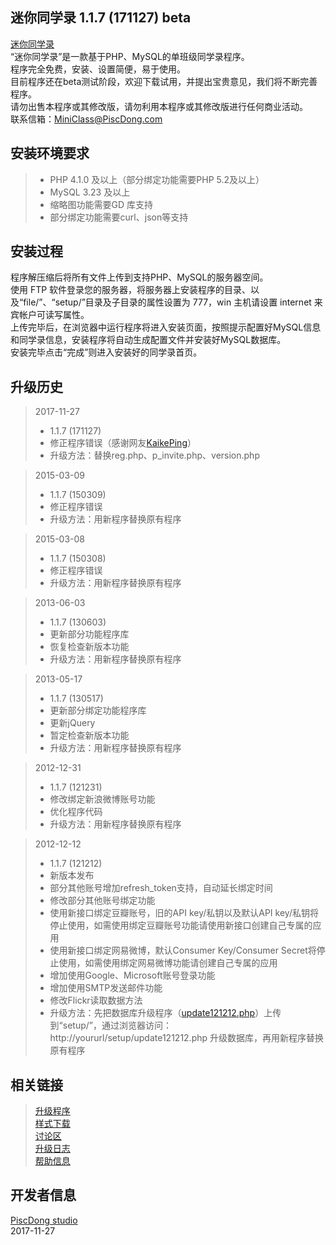 迷你同学录 1.1.7 (171127) beta
-------------
[迷你同学录](http://mini_class.piscdong.com/)  
“迷你同学录”是一款基于PHP、MySQL的单班级同学录程序。  
程序完全免费，安装、设置简便，易于使用。  
目前程序还在beta测试阶段，欢迎下载试用，并提出宝贵意见，我们将不断完善程序。  
请勿出售本程序或其修改版，请勿利用本程序或其修改版进行任何商业活动。  
联系信箱：<MiniClass@PiscDong.com>

安装环境要求
-------------
>* PHP 4.1.0 及以上（部分绑定功能需要PHP 5.2及以上）
>* MySQL 3.23 及以上
>* 缩略图功能需要GD 库支持
>* 部分绑定功能需要curl、json等支持

安装过程
-------------
程序解压缩后将所有文件上传到支持PHP、MySQL的服务器空间。  
使用 FTP 软件登录您的服务器，将服务器上安装程序的目录、以及“file/”、“setup/”目录及子目录的属性设置为 777，win 主机请设置 internet 来宾帐户可读写属性。  
上传完毕后，在浏览器中运行程序将进入安装页面，按照提示配置好MySQL信息和同学录信息，安装程序将自动生成配置文件并安装好MySQL数据库。  
安装完毕点击“完成”则进入安装好的同学录首页。

升级历史
-------------
>2017-11-27
>* 1.1.7 (171127)
>* 修正程序错误（感谢网友[KaikePing](https://github.com/KaikePing)）
>* 升级方法：替换reg.php、p_invite.php、version.php

>2015-03-09
>* 1.1.7 (150309)
>* 修正程序错误
>* 升级方法：用新程序替换原有程序

>2015-03-08
>* 1.1.7 (150308)
>* 修正程序错误
>* 升级方法：用新程序替换原有程序

>2013-06-03
>* 1.1.7 (130603)
>* 更新部分功能程序库
>* 恢复检查新版本功能
>* 升级方法：用新程序替换原有程序

>2013-05-17
>* 1.1.7 (130517)
>* 更新部分绑定功能程序库
>* 更新jQuery
>* 暂定检查新版本功能
>* 升级方法：用新程序替换原有程序

>2012-12-31
>* 1.1.7 (121231)
>* 修改绑定新浪微博账号功能
>* 优化程序代码
>* 升级方法：用新程序替换原有程序

>2012-12-12
>* 1.1.7 (121212)
>* 新版本发布
>* 部分其他账号增加refresh_token支持，自动延长绑定时间
>* 修改部分其他账号绑定功能
>* 使用新接口绑定豆瓣账号，旧的API key/私钥以及默认API key/私钥将停止使用，如需使用绑定豆瓣账号功能请使用新接口创建自己专属的应用
>* 使用新接口绑定网易微博，默认Consumer Key/Consumer Secret将停止使用，如需使用绑定网易微博功能请创建自己专属的应用
>* 增加使用Google、Microsoft账号登录功能
>* 增加使用SMTP发送邮件功能
>* 修改Flickr读取数据方法
>* 升级方法：先把数据库升级程序（[update121212.php](https://github.com/piscdong/mini_class/tree/update)）上传到“setup/”，通过浏览器访问：http://yoururl/setup/update121212.php 升级数据库，再用新程序替换原有程序

相关链接
-------------
>[升级程序](https://github.com/piscdong/mini_class/tree/update)  
>[样式下载](https://github.com/piscdong/mini_class/tree/skin)  
>[讨论区](https://github.com/piscdong/mini_class/issues)  
>[升级日志](https://github.com/piscdong/mini_class/wiki/Log)  
>[帮助信息](https://github.com/piscdong/mini_class/wiki/Help)

开发者信息
-------------
[PiscDong studio](http://www.piscdong.com/)  
2017-11-27
